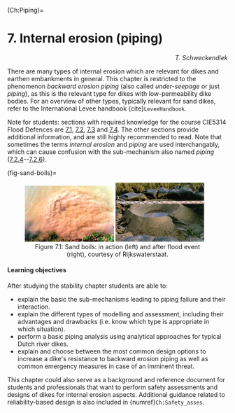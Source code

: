 (Ch:Piping)=
# 7. Internal erosion (piping)

<p style="text-align: right;">
    <em>T. Schweckendiek</em>
</p>

There are many types of internal erosion which are relevant for dikes and earthen embankments in general. This chapter is restricted to the phenomenon *backward erosion piping* (also called *under-seepage* or just *piping*), as this is the relevant type for dikes with low-permeability dike bodies. For an overview of other types, typically relevant for sand dikes, refer to the International Levee handbook {cite}`LeveeHandbook`. 

Note for students: sections with required knowledge for the course CIE5314 Flood Defences are [7.1](Sec:ConceptualModel), [7.2](Sec:internalerosion2), [7.3](Sec:internalerosion3) and [7.4](Sec:internalerosion4). The other sections provide additional information, and are still highly recommended to read. Note that sometimes the terms *internal erosion* and *piping* are used interchangably, which can cause confusion with the sub-mechanism also named *piping* ([7.2.4](sec:Bligh)--[7.2.6](Sec:PipingParallelSystem)).

(fig-sand-boils)=
<figure>
    <img src="./chapter7_figures/SandBoilInAction.jpg" 
         alt="Sand boil in action" 
         style="display: inline-block; width: 48%; height: auto;">
    <img src="./chapter7_figures/SandBoilAfterFlood.jpg" 
         alt="Sand boil after flood event" 
         style="display: inline-block; width: 48%; height: auto;">
    <figcaption style="text-align: center;">
        Figure 7.1: Sand boils: in action (left) and after flood event (right), courtesy of Rijkswaterstaat.
    </figcaption>
</figure>

#### Learning objectives
After studying the stability chapter students are able to:
- explain the basic the sub-mechanisms leading to piping failure and their interaction. 
- explain the different types of modelling and assessment, including their advantages and drawbacks (i.e. know which type is appropriate in which situation).
- perform a basic piping analysis using analytical approaches for typical Dutch river dikes. 
- explain and choose between the most common design options to increase a dike's resistance to backward erosion piping as well as common emergency measures in case of an imminent threat.

This chapter could also serve as a background and reference document for students and professionals that want to perform safety assessments and designs of dikes for internal erosion aspects. Additional guidance related to reliability-based design is also included in {numref}`Ch:Safety_asses`.

[^1]: Notice that this type of internal erosion requires a cohesive blanket in for the so-called "roofing" effect, meaning that channels can form without soil from the top (roof) filling up the channels immediately.